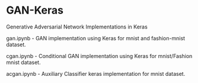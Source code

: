 # GAN-Keras
Generative Adversarial Network Implementations in Keras

gan.ipynb - GAN implementation using Keras for mnist and fashion-mnist dataset.

cgan.ipynb - Conditional GAN implementation using Keras for mnist/Fashion mnist dataset.

acgan.ipynb - Auxiliary Classifier keras implementation for mnist dataset.

